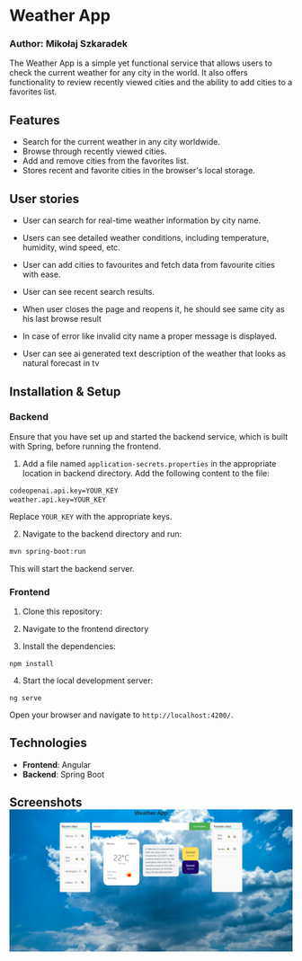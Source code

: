 # Weather App

### Author: Mikołaj Szkaradek

The Weather App is a simple yet functional service that allows users to check the current weather for any city in the world. It also offers functionality to review recently viewed cities and the ability to add cities to a favorites list.

## Features

- Search for the current weather in any city worldwide.
- Browse through recently viewed cities.
- Add and remove cities from the favorites list.
- Stores recent and favorite cities in the browser's local storage.

## User stories

- User can search for real-time weather information by city name. 

- Users can see detailed weather conditions, including temperature, humidity, wind speed, etc. 

- User can add cities to favourites and fetch data from favourite cities with ease. 

- User can see recent search results. 

- When user closes the page and reopens it, he should see same city as his last browse result 

- In case of error like invalid city name a proper message is displayed.

- User can see ai generated text description of the weather that looks as natural forecast in tv

## Installation & Setup

### Backend

Ensure that you have set up and started the backend service, which is built with Spring, before running the frontend.

1. Add a file named `application-secrets.properties` in the appropriate location in backend directory. Add the following content to the file:

```
codeopenai.api.key=YOUR_KEY
weather.api.key=YOUR_KEY
```

Replace `YOUR_KEY` with the appropriate keys.

2. Navigate to the backend directory and run:

```bash
mvn spring-boot:run
```

This will start the backend server.

### Frontend

1. Clone this repository:

2. Navigate to the frontend directory

3. Install the dependencies:

```
npm install
```

4. Start the local development server:

```
ng serve
```

Open your browser and navigate to `http://localhost:4200/`.

## Technologies

- **Frontend**: Angular
- **Backend**: Spring Boot

## Screenshots![image-20230810141350396](images\app-ss.png)
